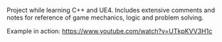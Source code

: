 Project while learning C++ and UE4.
Includes extensive comments and notes for reference of game mechanics, logic and problem solving.

Example in action: https://www.youtube.com/watch?v=UTkpKVV3H1c
